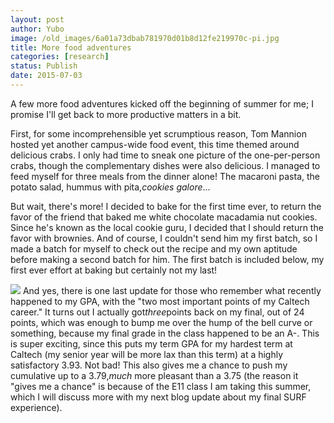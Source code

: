 ```yaml
---
layout: post
author: Yubo
image: /old_images/6a01a73dbab781970d01b8d12fe219970c-pi.jpg
title: More food adventures 
categories: [research]
status: Publish
date: 2015-07-03
---
```



A few more food adventures kicked off the beginning of summer for me; I promise I'll get back to more productive matters in a bit.

First, for some incomprehensible yet scrumptious reason, Tom Mannion hosted yet another campus-wide food event, this time themed around delicious crabs. I only had time to sneak one picture of the one-per-person crabs, though the complementary dishes were also delicious. I managed to feed myself for three meals from the dinner alone! The macaroni pasta, the potato salad, hummus with pita,*cookies galore*...

But wait, there's more! I decided to bake for the first time ever, to return the favor of the friend that baked me white chocolate macadamia nut cookies. Since he's known as the local cookie guru, I decided that I should return the favor with brownies. And of course, I couldn't send him my first batch, so I made a batch for myself to check out the recipe and my own aptitude before making a second batch for him. The first batch is included below, my first ever effort at baking but certainly not my last!

![](/old_images/caltech_as_it_happens/6a0105349b8251970b01b8d12fe34a970c.jpg)
And yes, there is one last update for those who remember what recently happened to my GPA, with the "two most important points of my Caltech career." It turns out I actually got*three*points back on my final, out of 24 points, which was enough to bump me over the hump of the bell curve or something, because my final grade in the class happened to be an A-. This is super exciting, since this puts my term GPA for my hardest term at Caltech (my senior year will be more lax than this term) at a highly satisfactory 3.93. Not bad! This also gives me a chance to push my cumulative up to a 3.79,*much* more pleasant than a 3.75 (the reason it "gives me a chance" is because of the E11 class I am taking this summer, which I will discuss more with my next blog update about my final SURF experience).


